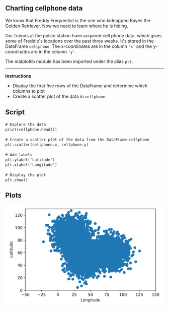 ## Charting cellphone data

We know that Freddy Frequentist is the one who kidnapped Bayes the Golden Retriever. Now we need to learn where he is hiding.

Our friends at the police station have acquired cell phone data, which gives some of Freddie's locations over the past three weeks. It's stored in the DataFrame `cellphone`. The x-coordinates are in the column `'x'` and the y-coordinates are in the column `'y'`.

The matplotlib module has been imported under the alias `plt`.

<hr>

**Instructions**
* Display the first five rows of the DataFrame and determine which columns to plot
* Create a scatter plot of the data in `cellphone`.

## Script
```
# Explore the data
print(cellphone.head())

# Create a scatter plot of the data from the DataFrame cellphone
plt.scatter(cellphone.x, cellphone.y)

# Add labels
plt.ylabel('Latitude')
plt.xlabel('Longitude')

# Display the plot
plt.show()
```

## Plots
![img](index.svg)